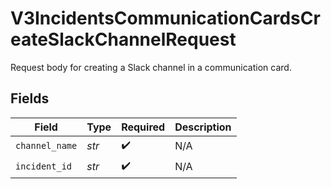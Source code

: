 # V3IncidentsCommunicationCardsCreateSlackChannelRequest

Request body for creating a Slack channel in a communication card.


## Fields

| Field              | Type               | Required           | Description        |
| ------------------ | ------------------ | ------------------ | ------------------ |
| `channel_name`     | *str*              | :heavy_check_mark: | N/A                |
| `incident_id`      | *str*              | :heavy_check_mark: | N/A                |